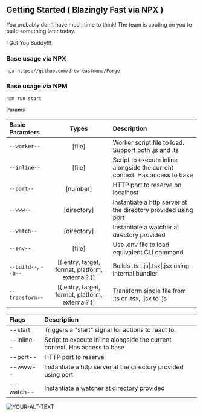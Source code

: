 ## Getting Started ( Blazingly Fast via NPX )

You probably don't have much time to think! The team is couting on you to build something later today. 

I Got You Buddy!!!


### Base usage via NPX
```
npx https://github.com/drew-eastmond/Forge 
```
### Base usage via NPM 
```
npm run start 
```

Params

| Basic Paramters | Types | Description |
| :---         |     :---:      | :---         |
| `--worker--`   | [file]     | Worker script file to load. Support both .js and .ts    |
| `--inline--`     | [file]       | Script to execute inline alongside the current context. Has access to base     |
| `--port--`     | [number]       | HTTP port to reserve on localhost  |
| `--www--`     | [directory]       | Instantiate a http server at the directory provided using port    |
| `--watch--`     | [directory]       | Instantiate a watcher at directory provided     |
| `--env--`     | [file]       | Use .env file to load equivalent CLI command    |
| `--build--`, `--b--`     | [{ entry, target, format, platform, external? }]       | Builds  .ts \|.js\|.tsx\|.jsx using internal bundler    |
| `--transform--`    | [{ entry, target, format, platform, external? }]       | Transform single file from  .ts or .tsx, .jsx to .js    |




| Flags | Description |
| :---         | :---         |
| --start   | Triggers a "start" signal for actions to react to. |
| --inline--     | Script to execute inline alongside the current context. Has access to base     |
| --port--     | HTTP port to reserve   |
| --www--      | Instantiate a http server at the directory provided using port    |
| --watch--     | Instantiate a watcher at directory provided     |

<picture>
 <source media="(prefers-color-scheme: dark)" srcset="./forge-overview.svg">
 <source media="(prefers-color-scheme: light)" srcset="./forge-overview.svg">
 <img alt="YOUR-ALT-TEXT" src="./forge-overview.svg">
</picture>
